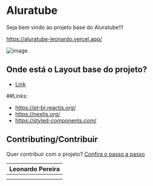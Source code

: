 # Aluratube

Seja bem vindo ao projeto base do Aluratube!!! 

https://aluratube-leonardo.vercel.app/

![image](https://user-images.githubusercontent.com/30580018/200714056-c25cee5e-5df9-4d30-a0c5-95d0eed1f4e5.png)



## Onde está o Layout base do projeto?
- [Link](https://www.figma.com/file/1acrju7CLwHkSh6e7xEk9h/Aluratube?node-id=0%3A1)

##Links:
- https://pt-br.reactjs.org/
- https://nextjs.org/
- https://styled-components.com/


## Contributing/Contribuir
Quer contribuir com o projeto? [Confira o passo a passo](./CONTRIBUTING.md)

| Leonardo Pereira | 
| --- |
| <!-- CHANNEL_PROJECTS:START -->
<!-- CHANNEL_PROJECTS:END --> |
